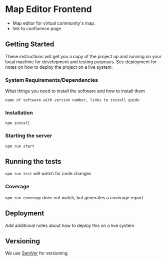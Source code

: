 # Map Editor Frontend

* Map editor for virtual community's map.
* link to confluence page

## Getting Started

These instructions will get you a copy of the project up and running on your local machine for development and testing purposes. See deployment for notes on how to deploy the project on a live system.

### System Requirements/Dependencies
What things you need to install the software and how to install them

```
name of software with version number, links to install guide
```

### Installation

```
npm install
```

### Starting the server
```
npm run start
```

## Running the tests

``npm run test`` will watch for code changes

### Coverage

``npm run coverage`` does not watch, but generates a coverage report

## Deployment

Add additional notes about how to deploy this on a live system

## Versioning

We use [SemVer](http://semver.org/) for versioning.
